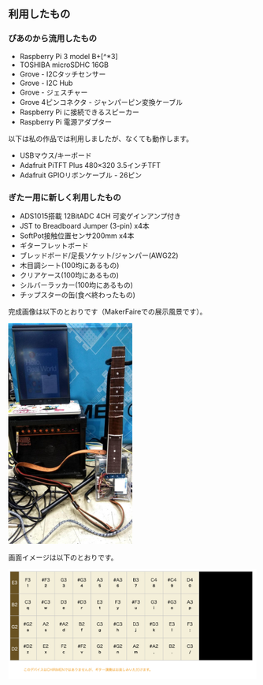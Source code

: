 ## 利用したもの

### ぴあのから流用したもの

- Raspberry Pi 3 model B+[^*3]
- TOSHIBA microSDHC 16GB
- Grove - I2Cタッチセンサー
- Grove - I2C Hub
- Grove - ジェスチャー
- Grove 4ピンコネクタ - ジャンパーピン変換ケーブル
- Raspberry Pi に接続できるスピーカー
- Raspberry Pi 電源アダプター

以下は私の作品では利用しましたが、なくても動作します。

- USBマウス/キーボード
- Adafruit PiTFT Plus 480×320 3.5インチTFT
- Adafruit GPIOリボンケーブル - 26ピン

### ぎたー用に新しく利用したもの

- ADS1015搭載 12BitADC 4CH 可変ゲインアンプ付き
- JST to Breadboard Jumper (3-pin) x4本
- SoftPot接触位置センサ200mm x4本
- ギターフレットボード
- ブレッドボード/足長ソケット/ジャンパー(AWG22)
- 木目調シート(100均にあるもの)
- クリアケース(100均にあるもの)
- シルバーラッカー(100均にあるもの)
- チップスターの缶(食べ終わったもの)

完成画像は以下のとおりです（MakerFaireでの展示風景です）。

<img src="./images/chirimen-guiter-5.jpg" width="50%">

画面イメージは以下のとおりです。

![](./images/chirimen-guiter-screen.png)

